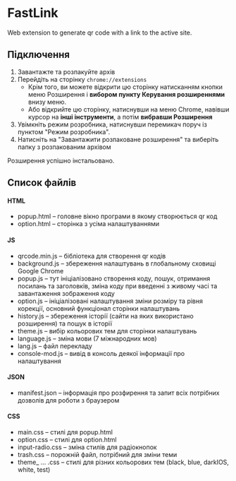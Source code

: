 # FastLink
Web extension to generate qr code with a link to the active site.

<h2>Підключення</h2> 
<ol>
  <li>Завантажте та розпакуйте архів</li>
  <li>Перейдіть на сторінку <code>chrome://extensions</code>
  <ul>
    <li>Крім того, ви можете відкрити цю сторінку натисканням кнопки
      меню Розширення і <strong>вибором пункту Керування розширеннями</strong> внизу меню.</li>
    <li>Або відкрийте цю сторінку, натиснувши на меню Chrome, навівши курсор на <strong>інші інструменти</strong>, а потім <strong>вибравши Розширення</strong></li>
  </ul>
  </li>
  <li>Увімкніть режим розробника, натиснувши перемикач поруч із пунктом "Режим розробника".
</li>
  <li>Натисніть на "Завантажити розпаковане розширення" та виберіть папку з розпакованим архівом</li>
</ol>
<p>Розширення успішно інстальовано.</p>

<h2>Список файлів</h2>
<h4>HTML</h4>
<ul>
  <li>popup.html – головне вікно програми в якому створюється qr код</li>
  <li>option.html – сторінка з усіма налаштуваннями</li>
</ul>
<h4>JS</h4>
<ul>
  <li>qrcode.min.js – бібліотека для створення qr кодів </li>
  <li>background.js – збереження налаштувань в глобальному сховищі Google Chrome</li>
  <li>popup.js – тут ініціалізовано створення коду, пошук, отримання посилань та заголовків, зміна коду при
            введенні з живому часі та завантаження зображення коду</li>
  <li>option.js – ініціалізовані налаштування зміни розміру та рівня корекції, основний функціонал сторінки
            налаштувань</li>
  <li>history.js – збереження історії (сайти на яких використано розширення) та пошук в історії</li>
  <li>theme.js – вибір кольорових тем для сторінки налаштувань</li>
  <li>language.js – зміна мови (7 міжнародних мов)</li>
  <li>lang.js – файл перекладу</li>
  <li>сonsole-mod.js – вивід в консоль деякої інформації про налаштування</li>
</ul>
<h4>JSON</h4>
<ul>
  <li>manifest.json – інформація про розфирення та запит всіх потрібних дозволів для роботи з браузером</li>
</ul>
<h4>CSS</h4>
<ul>
  <li>main.css – стилі для popup.html</li>
  <li>option.css – стилі для option.html</li>
  <li>input-radio.css – зміна стилів для радіокнопок</li>
  <li>trash.css – порожній файл, потрібний для зміни теми</li>
  <li>theme_ … .css – стилі для різних кольорових тем (black, blue, darkIOS, white, test)</li>
</ul>


